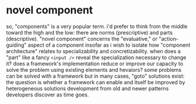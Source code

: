 # novel component

so, "components" is a very popular term. i'd prefer to think from the middle 
toward the high and the low: there are norms (prescriptive) and parts 
(descriptive). "novel component" concerns the "evaluative," or "action-guiding" 
aspect of a component insofar as i wish to isolate how "component architecture"
relates to specializability and concretizability. when does a "part" like a
fancy `<input />` reveal the specialization necessary to change it? does a 
framework's implementation reduce or improve our capacity to solve the problem
using existing elements and hevaiors? some problems can be solved with a framework
but in many cases, "goto" solutions exist: the question is whether a framework
can enable and itself be improved by heterogeneous solutions development from
old and newer patterns developers discover as time goes.
